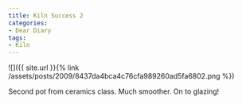 ```yaml
---
title: Kiln Success 2
categories:
- Dear Diary
tags:
- Kiln
---
```


![]({{ site.url }}{% link /assets/posts/2009/8437da4bca4c76cfa989260ad5fa6802.png %})
  



Second pot from ceramics class. Much smoother. On to glazing!
